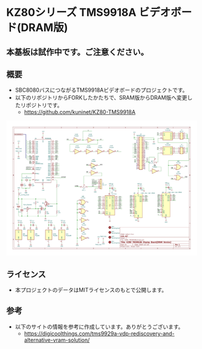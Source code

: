 # KZ80シリーズ TMS9918A ビデオボード(DRAM版)

## 本基板は試作中です。ご注意ください。

## 概要

* SBC8080バスにつながるTMS9918Aビデオボードのプロジェクトです。
* 以下のリポジトリからFORKしたかたちで、SRAM版からDRAM版へ変更したリポジトリです。
  * https://github.com/kuninet/KZ80-TMS9918A

![](image/KZ80-TMS9918A.jpg)

## ライセンス
* 本プロジェクトのデータはMITライセンスのもとで公開します。

## 参考
* 以下のサイトの情報を参考に作成しています。ありがとうございます。
  * https://digicoolthings.com/tms9929a-vdp-rediscovery-and-alternative-vram-solution/
